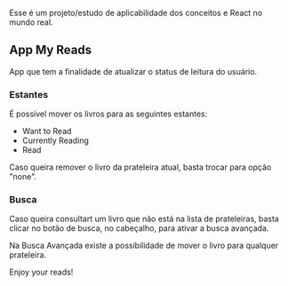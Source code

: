 Esse é um projeto/estudo de aplicabilidade dos conceitos e React no mundo real.

## App My Reads

App que tem a finalidade de atualizar o status de leitura do usuário.

### Estantes
É possível mover os livros para as seguintes estantes:

- Want to Read
- Currently Reading
- Read

Caso queira remover o livro da prateleira atual, basta trocar para opção "none".

### Busca

Caso queira consultart um livro que não está na lista de prateleiras, basta clicar no botão de busca, no cabeçalho, para ativar a busca avançada.

Na Busca Avançada existe a possibilidade de mover o livro para qualquer prateleira.

Enjoy your reads!

